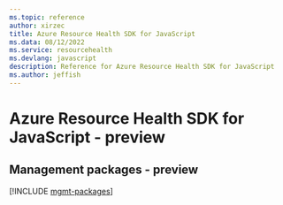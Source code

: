```yaml
---
ms.topic: reference
author: xirzec
title: Azure Resource Health SDK for JavaScript
ms.data: 08/12/2022
ms.service: resourcehealth
ms.devlang: javascript
description: Reference for Azure Resource Health SDK for JavaScript
ms.author: jeffish
---
```

# Azure Resource Health SDK for JavaScript - preview

## Management packages - preview
[!INCLUDE [mgmt-packages](resource-health-mgmt-index.md)]